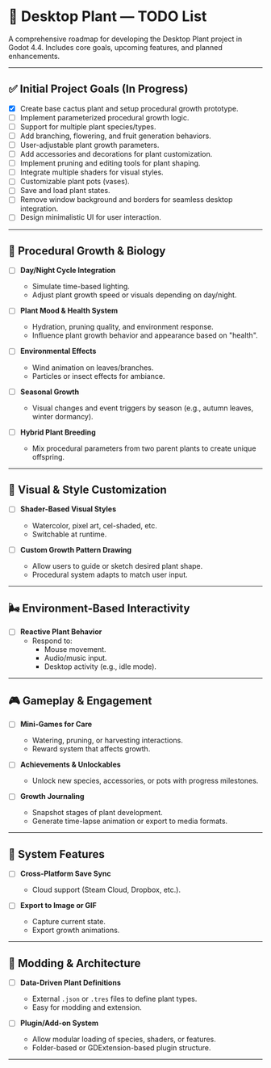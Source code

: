 # 🌿 Desktop Plant — TODO List

A comprehensive roadmap for developing the Desktop Plant project in Godot 4.4. Includes core goals, upcoming features, and planned enhancements.

---

## ✅ Initial Project Goals (In Progress)

- [x] Create base cactus plant and setup procedural growth prototype.
- [ ] Implement parameterized procedural growth logic.
- [ ] Support for multiple plant species/types.
- [ ] Add branching, flowering, and fruit generation behaviors.
- [ ] User-adjustable plant growth parameters.
- [ ] Add accessories and decorations for plant customization.
- [ ] Implement pruning and editing tools for plant shaping.
- [ ] Integrate multiple shaders for visual styles.
- [ ] Customizable plant pots (vases).
- [ ] Save and load plant states.
- [ ] Remove window background and borders for seamless desktop integration.
- [ ] Design minimalistic UI for user interaction.

---

## 🌱 Procedural Growth & Biology

- [ ] **Day/Night Cycle Integration**
  - Simulate time-based lighting.
  - Adjust plant growth speed or visuals depending on day/night.

- [ ] **Plant Mood & Health System**
  - Hydration, pruning quality, and environment response.
  - Influence plant growth behavior and appearance based on "health".

- [ ] **Environmental Effects**
  - Wind animation on leaves/branches.
  - Particles or insect effects for ambiance.

- [ ] **Seasonal Growth**
  - Visual changes and event triggers by season (e.g., autumn leaves, winter dormancy).

- [ ] **Hybrid Plant Breeding**
  - Mix procedural parameters from two parent plants to create unique offspring.

---

## 🎨 Visual & Style Customization

- [ ] **Shader-Based Visual Styles**
  - Watercolor, pixel art, cel-shaded, etc.
  - Switchable at runtime.

- [ ] **Custom Growth Pattern Drawing**
  - Allow users to guide or sketch desired plant shape.
  - Procedural system adapts to match user input.

---

## 🌬️ Environment-Based Interactivity

- [ ] **Reactive Plant Behavior**
  - Respond to:
	- Mouse movement.
	- Audio/music input.
	- Desktop activity (e.g., idle mode).

---

## 🎮 Gameplay & Engagement

- [ ] **Mini-Games for Care**
  - Watering, pruning, or harvesting interactions.
  - Reward system that affects growth.

- [ ] **Achievements & Unlockables**
  - Unlock new species, accessories, or pots with progress milestones.

- [ ] **Growth Journaling**
  - Snapshot stages of plant development.
  - Generate time-lapse animation or export to media formats.

---

## 💾 System Features

- [ ] **Cross-Platform Save Sync**
  - Cloud support (Steam Cloud, Dropbox, etc.).

- [ ] **Export to Image or GIF**
  - Capture current state.
  - Export growth animations.

---

## 🔧 Modding & Architecture

- [ ] **Data-Driven Plant Definitions**
  - External `.json` or `.tres` files to define plant types.
  - Easy for modding and extension.

- [ ] **Plugin/Add-on System**
  - Allow modular loading of species, shaders, or features.
  - Folder-based or GDExtension-based plugin structure.

---

